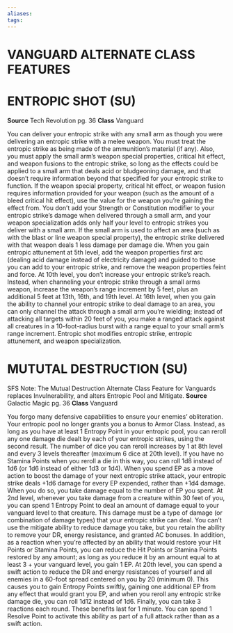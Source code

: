 ```yaml
---
aliases: 
tags: 
---
```

# VANGUARD ALTERNATE CLASS FEATURES

# ENTROPIC SHOT (SU)

**Source** Tech Revolution pg. 36
**Class** Vanguard

You can deliver your entropic strike with any small arm as though you were delivering an entropic strike with a melee weapon. You must treat the entropic strike as being made of the ammunition’s material (if any). Also, you must apply the small arm’s weapon special properties, critical hit effect, and weapon fusions to the entropic strike, so long as the effects could be applied to a small arm that deals acid or bludgeoning damage, and that doesn’t require information beyond that specified for your entropic strike to function. If the weapon special property, critical hit effect, or weapon fusion requires information provided for your weapon (such as the amount of a bleed critical hit effect), use the value for the weapon you’re gaining the effect from. You don’t add your Strength or Constitution modifier to your entropic strike’s damage when delivered through a small arm, and your weapon specialization adds only half your level to entropic strikes you deliver with a small arm. If the small arm is used to affect an area (such as with the blast or line weapon special property), the entropic strike delivered with that weapon deals 1 less damage per damage die.
When you gain entropic attunement at 5th level, add the weapon properties first arc (dealing acid damage instead of electricity damage) and guided to those you can add to your entropic strike, and remove the weapon properties feint and force. At 10th level, you don’t increase your entropic strike’s reach. Instead, when channeling your entropic strike through a small arms weapon, increase the weapon’s range increment by 5 feet, plus an additional 5 feet at 13th, 16th, and 19th level. At 16th level, when you gain the ability to channel your entropic strike to deal damage to an area, you can only channel the attack through a small arm you’re wielding; instead of attacking all targets within 20 feet of you, you make a ranged attack against all creatures in a 10-foot-radius burst with a range equal to your small arm’s range increment.
Entropic shot modifies entropic strike, entropic attunement, and weapon specialization.

# MUTUTAL DESTRUCTION (SU)

SFS Note: The Mutual Destruction Alternate Class Feature for Vanguards replaces Invulnerability, and alters Entropic Pool and Mitigate.
**Source** Galactic Magic pg. 36
**Class** Vanguard

You forgo many defensive capabilities to ensure your enemies’ obliteration. Your entropic pool no longer grants you a bonus to Armor Class. Instead, as long as you have at least 1 Entropy Point in your entropic pool, you can reroll any one damage die dealt by each of your entropic strikes, using the second result. The number of dice you can reroll increases by 1 at 8th level and every 3 levels thereafter (maximum 6 dice at 20th level). If you have no Stamina Points when you reroll a die in this way, you can roll 1d8 instead of 1d6 (or 1d6 instead of either 1d3 or 1d4).
When you spend EP as a move action to boost the damage of your next entropic strike attack, your entropic strike deals +1d6 damage for every EP expended, rather than +1d4 damage. When you do so, you take damage equal to the number of EP you spent.
At 2nd level, whenever you take damage from a creature within 30 feet of you, you can spend 1 Entropy Point to deal an amount of damage equal to your vanguard level to that creature. This damage must be a type of damage (or combination of damage types) that your entropic strike can deal. You can’t use the mitigate ability to reduce damage you take, but you retain the ability to remove your DR, energy resistance, and granted AC bonuses. In addition, as a reaction when you’re affected by an ability that would restore your Hit Points or Stamina Points, you can reduce the Hit Points or Stamina Points restored by any amount; as long as you reduce it by an amount equal to at least 3 + your vanguard level, you gain 1 EP.
At 20th level, you can spend a swift action to reduce the DR and energy resistances of yourself and all enemies in a 60-foot spread centered on you by 20 (minimum 0). This causes you to gain Entropy Points swiftly, gaining one additional EP from any effect that would grant you EP, and when you reroll any entropic strike damage die, you can roll 1d12 instead of 1d6. Finally, you can take 3 reactions each round. These benefits last for 1 minute. You can spend 1 Resolve Point to activate this ability as part of a full attack rather than as a swift action.